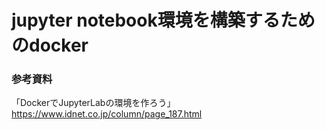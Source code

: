 # jupyter notebook環境を構築するためのdocker

### 参考資料
「DockerでJupyterLabの環境を作ろう」
https://www.idnet.co.jp/column/page_187.html
